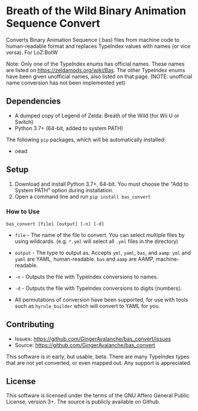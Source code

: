 # Breath of the Wild Binary Animation Sequence Convert
Converts Binary Animation Sequence (.bas) files from machine code to human-readable format and replaces TypeIndex values with names (or vice versa). For LoZ:BotW

Note: Only one of the TypeIndex enums has official names. These names are listed on https://zeldamods.org/wiki/Bas. The other TypeIndex enums have been given unofficial names, also listed on that page. (NOTE: unofficial name conversion has not been implemented yet)

## Dependencies
* A dumped copy of Legend of Zelda: Breath of the Wild (for Wii U or Switch)
* Python 3.7+ (64-bit, added to system PATH)

The following `pip` packages, which will be automatically installed:
* oead

## Setup
1. Download and install Python 3.7+, 64-bit. You must choose the "Add to System PATH" option during installation.
2. Open a command line and run `pip install bas_convert`

### How to Use
```bas_convert [file] [output] [-n] [-d]```
* `file` - The name of the file to convert. You can select multiple files by using wildcards. (e.g. `*.yml` will select all `.yml` files in the directory)
* `output` - The type to output as. Accepts `yml`, `yaml`, `bas`, and `aamp`. `yml` and `yaml` are YAML, human-readable. `bas` and `aamp` are AAMP, machine-readable.
* `-n` - Outputs the file with TypeIndex conversions to names.
* `-d` - Outputs the file with TypeIndex conversions to digits (numbers).

* All permutations of conversion have been supported, for use with tools such as `hyrule_builder` which will convert to YAML for you.

## Contributing
* Issues: https://github.com/GingerAvalanche/bas_convert/issues
* Source: https://github.com/GingerAvalanche/bas_convert

This software is in early, but usable, beta. There are many TypeIndex types that are not yet converted, or even mapped out. Any support is appreciated.

## License
This software is licensed under the terms of the GNU Affero General Public License, version 3+. The source is publicly available on Github.
